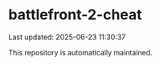 # battlefront-2-cheat

Last updated: 2025-06-23 11:30:37

This repository is automatically maintained.
